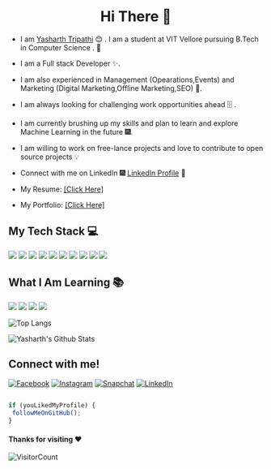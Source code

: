 <h1 align="center"> Hi There 👋 </h1>


* I am [Yasharth Tripathi](https://www.linkedin.com/in/yasharth-tripathi-68612a196/) :blush:	 . I am a student at VIT Vellore pursuing B.Tech  in Computer Science .  :satellite:

* I am a Full stack Developer  :sparkles:.

* I am also experienced in Management (Opearations,Events) and Marketing (Digital Marketing,Offline Marketing,SEO) :sparkler:.

* I am always looking for challenging work opportunities ahead :file_cabinet: .

* I am currently brushing up my skills and plan to learn and explore Machine Learning in the future :fireworks:.

* I am willing to work on free-lance projects and love to  contribute to open source projects :bulb:

* Connect with me on LinkedIn :fireworks: [LinkedIn Profile](https://www.linkedin.com/in/yasharth-tripathi-68612a196/) :sparkler:

* My Resume: [[Click Here]](https://drive.google.com/file/d/1_xtt5lHCCxCnAAQfI4hy4f1ie_4r98KV/view?usp=sharing) 

* My Portfolio: [[Click Here]](https://yasharthratan.github.io/Personal-Portfolio/) 



## My Tech Stack :computer:
<img src="https://img.shields.io/badge/-HTML-orange?style=for-the-badge"> <img src="https://img.shields.io/badge/-CSS-purple?style=for-the-badge">
<img src="https://img.shields.io/badge/-JavaScript-yellow?style=for-the-badge"> <img src="https://img.shields.io/badge/-Git-blue?style=for-the-badge">
<img src="https://img.shields.io/badge/-GitHub-green?style=for-the-badge"> <img src="https://img.shields.io/badge/-Bootstrap-red?style=for-the-badge">
<img src="https://img.shields.io/badge/-Nodejs-yellow?style=for-the-badge"> <img src="https://img.shields.io/badge/-Python-orange?style=for-the-badge">
<img src="https://img.shields.io/badge/-C/C++-purple?style=for-the-badge"> <img src="https://img.shields.io/badge/-MONGODB-blue?style=for-the-badge"> 

## What I Am Learning :books:
<img src="https://img.shields.io/badge/-DSA-red?style=for-the-badge"> <img src="https://img.shields.io/badge/-Reactjs-purple?style=for-the-badge"> <img src="https://img.shields.io/badge/-AI-yellow?style=for-the-badge"> <img src="https://img.shields.io/badge/-Blockchain-blue?style=for-the-badge">

   ![Top Langs](https://github-readme-stats.vercel.app/api/top-langs/?username=yasharthratan&exclude_repo=Portfolio&langs_count=10&layout=compact&theme=chartreuse-dark&icon_color=00ffff&count_private=true)

  ![Yasharth's Github Stats](https://github-readme-stats.vercel.app/api?username=yasharthratan&show_icons=true_color=fff&icon_color=79ff97&text_color=9f9f9f&bg_color=151515)
  
  ## Connect with me!

[![Facebook](https://img.shields.io/badge/Facebook-add-blue.svg?logo=facebook&logoColor=white)](https://www.facebook.com/yasharth.tripathi.7) [![Instagram](https://img.shields.io/badge/Instagram-follow-purple.svg?logo=instagram&logoColor=white)](https://www.instagram.com/yasharthratan/) [![Snapchat](https://img.shields.io/badge/Snapchat-add-yellow.svg?logo=snapchat&logoColor=white)](https://www.snapchat.com/add/yasharth_ratan)  [![LinkedIn](https://img.shields.io/badge/LinkedIn-connect-blue.svg?logo=linkedin&logoColor=white)](https://www.linkedin.com/in/yasharth-tripathi-68612a196/)
  
   
   ```javascript

if (youLikedMyProfile) {
    followMeOnGitHub();
}

```
  
  
   #### Thanks for visiting :heart: 
   ![VisitorCount](https://profile-counter.glitch.me/yasharthratan/count.svg)

 
 
  
  
  
